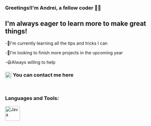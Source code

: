 ### Greetings!I'm Andrei, a fellow coder 👨‍💻

## I'm always eager to learn more to make great things!
-🌟I'm currently learning all the tips and tricks I can

-🦉I'm looking to finish more projects in the upcoming year

-😃Always willing to help

### You can contact me here [<img align="left" alt="andrei-mutescu | LinkedIn" width="22px" src="https://cdn.jsdelivr.net/npm/simple-icons@v3/icons/linkedin.svg" />][linkedin]

[linkedin]: https://www.linkedin.com/in/andrei-mutescu-1516b7217/

<br />

### Languages and Tools:
[<img align="left" alt="Java" width="48px" src="https://user-images.githubusercontent.com/63661281/131054509-426b53bf-b179-43e3-9c51-62b7813fce16.png" />][Java]


[Java]: https://en.wikipedia.org/wiki/Java_(programming_language)
